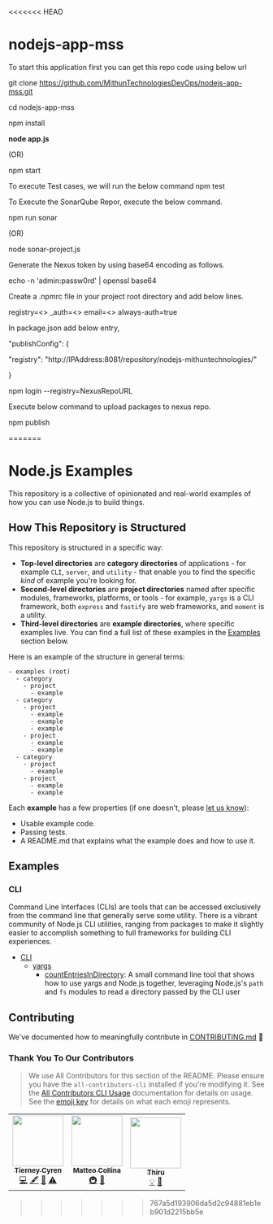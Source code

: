 <<<<<<< HEAD
# nodejs-app-mss

To start this application first you can get this repo code using below url

git clone https://github.com/MithunTechnologiesDevOps/nodejs-app-mss.git

cd nodejs-app-mss

npm install

**node app.js**

(OR) 

npm start

To execute Test cases, we will run the below command
npm test

To Execute the SonarQube Repor, execute the below command.

npm run sonar

(OR) 

node sonar-project.js


Generate the Nexus token by using base64 encoding as follows.

echo -n 'admin:passw0rd' | openssl base64

Create a .npmrc file in your project root directory and add below lines.

registry=<<NexusRepoURL>>
_auth=<<Token>>
email=<<EmailID>>
always-auth=true


In package.json add below entry,

"publishConfig": {

"registry": "http://IPAddress:8081/repository/nodejs-mithuntechnologies/"

}

  npm login --registry=NexusRepoURL
  
Execute below command to upload packages to nexus repo.

npm publish
  

=======
# Node.js Examples

This repository is a collective of opinionated and real-world examples of how you can use Node.js to build things.

## How This Repository is Structured

This repository is structured in a specific way:

- **Top-level directories** are **category directories** of applications - for example `CLI`, `server`, and `utility` - that enable you to find the specific _kind_ of example you're looking for.
- **Second-level directories** are **project directories** named after specific modules, frameworks, platforms, or tools - for example, `yargs` is a CLI framework, both `express` and `fastify` are web frameworks, and `moment` is a utility.
- **Third-level directories** are **example directories**, where specific examples live. You can find a full list of these examples in the [Examples](#examples) section below.

Here is an example of the structure in general terms:

```text
- examples (root)
  - category
    - project
      - example
  - category
    - project
      - example
      - example
      - example
    - project
      - example
      - example
  - category
    - project
      - example
    - project
      - example
      - example
```

Each **example** has a few properties (if one doesn't, please [let us know](https://github.com/nodejs/examples/issues/new)):

- Usable example code.
- Passing tests.
- A README.md that explains what the example does and how to use it.

## Examples

### CLI

Command Line Interfaces (CLIs) are tools that can be accessed exclusively from the command line that generally serve some utility. There is a vibrant community of Node.js CLI utilities, ranging from packages to make it slightly easier to accomplish something to full frameworks for building CLI experiences.

- [CLI](./cli)
  - [yargs](./cli/yargs)
    - [countEntriesInDirectory](./cli/yargs/countEntriesInDirectory): A small command line tool that shows how to use yargs and Node.js together, leveraging Node.js's `path` and `fs` modules to read a directory passed by the CLI user

## Contributing

We've documented how to meaningfully contribute in [CONTRIBUTING.md](./CONTRIBUTING.md) 🤗

### Thank You To Our Contributors

> We use All Contributors for this section of the README. Please ensure you have the `all-contributors-cli` installed if you're modifying it. See the [All Contributors CLI Usage](https://allcontributors.org/docs/en/cli/usage) documentation for details on usage. See the [emoji key](https://allcontributors.org/docs/en/emoji-key) for details on what each emoji represents.

<!-- ALL-CONTRIBUTORS-LIST:START - Do not remove or modify this section -->
<!-- prettier-ignore-start -->
<!-- markdownlint-disable -->
<table>
  <tr>
    <td align="center"><a href="https://bnb.im"><img src="https://avatars3.githubusercontent.com/u/502396?v=4?s=100" width="100px;" alt=""/><br /><sub><b>Tierney Cyren</b></sub></a><br /><a href="https://github.com/node/examples/commits?author=bnb" title="Code">💻</a> <a href="#content-bnb" title="Content">🖋</a> <a href="https://github.com/node/examples/commits?author=bnb" title="Documentation">📖</a> <a href="https://github.com/node/examples/commits?author=bnb" title="Tests">⚠️</a></td>
    <td align="center"><a href="https://github.com/mcollina"><img src="https://avatars0.githubusercontent.com/u/52195?v=4?s=100" width="100px;" alt=""/><br /><sub><b>Matteo Collina</b></sub></a><br /><a href="#infra-mcollina" title="Infrastructure (Hosting, Build-Tools, etc)">🚇</a> <a href="#ideas-mcollina" title="Ideas, Planning, & Feedback">🤔</a></td>
    <td align="center"><a href="https://thiru.xyz/"><img src="https://avatars1.githubusercontent.com/u/7230720?v=4?s=100" width="100px;" alt=""/><br /><sub><b>Thiru</b></sub></a><br /><a href="#example-Thiruppathi" title="Examples">💡</a> <a href="#maintenance-Thiruppathi" title="Maintenance">🚧</a></td>
  </tr>
</table>

<!-- markdownlint-restore -->
<!-- prettier-ignore-end -->

<!-- ALL-CONTRIBUTORS-LIST:END -->
>>>>>>> 767a5d193906da5d2c94881eb1eb901d2215bb5e
